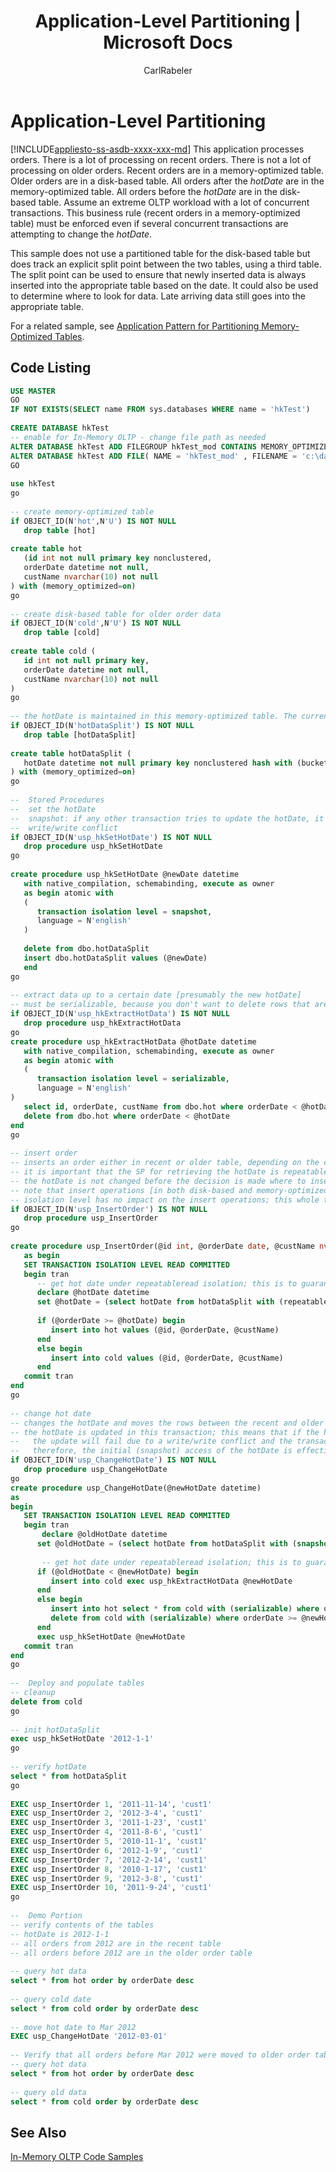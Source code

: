 ﻿---
title: "Application-Level Partitioning | Microsoft Docs"
ms.custom: ""
ms.date: "03/01/2017"
ms.prod: sql
ms.prod_service: "database-engine, sql-database"
ms.component: "in-memory-oltp"
ms.reviewer: ""
ms.suite: "sql"
ms.technology: 
  - "database-engine-imoltp"
ms.tgt_pltfrm: ""
ms.topic: conceptual
ms.assetid: 162d1392-39d2-4436-a4d9-ee5c47864c5a
caps.latest.revision: 12
author: "CarlRabeler"
ms.author: "carlrab"
manager: craigg
monikerRange: "= azuresqldb-current || >= sql-server-2016 || = sqlallproducts-allversions"
---
# Application-Level Partitioning
[!INCLUDE[appliesto-ss-asdb-xxxx-xxx-md](../../includes/appliesto-ss-asdb-xxxx-xxx-md.md)]
  This application processes orders. There is a lot of processing on recent orders. There is not a lot of processing on older orders. Recent orders are in a memory-optimized table. Older orders are in a disk-based table. All orders after the *hotDate* are in the memory-optimized table. All orders before the *hotDate* are in the disk-based table. Assume an extreme OLTP workload with a lot of concurrent transactions. This business rule (recent orders in a memory-optimized table) must be enforced even if several concurrent transactions are attempting to change the *hotDate*.  
  
 This sample does not use a partitioned table for the disk-based table but does track an explicit split point between the two tables, using a third table. The split point can be used to ensure that newly inserted data is always inserted into the appropriate table based on the date. It could also be used to determine where to look for data. Late arriving data still goes into the appropriate table.  
  
 For a related sample, see [Application Pattern for Partitioning Memory-Optimized Tables](../../relational-databases/in-memory-oltp/application-pattern-for-partitioning-memory-optimized-tables.md).  
  
## Code Listing  
  
```sql  
USE MASTER  
GO  
IF NOT EXISTS(SELECT name FROM sys.databases WHERE name = 'hkTest')  
  
CREATE DATABASE hkTest  
-- enable for In-Memory OLTP - change file path as needed  
ALTER DATABASE hkTest ADD FILEGROUP hkTest_mod CONTAINS MEMORY_OPTIMIZED_DATA  
ALTER DATABASE hkTest ADD FILE( NAME = 'hkTest_mod' , FILENAME = 'c:\data\hkTest_mod') TO FILEGROUP hkTest_mod;  
GO  
  
use hkTest  
go  
  
-- create memory-optimized table   
if OBJECT_ID(N'hot',N'U') IS NOT NULL  
   drop table [hot]  
  
create table hot   
   (id int not null primary key nonclustered,  
   orderDate datetime not null,  
   custName nvarchar(10) not null  
) with (memory_optimized=on)  
go  
  
-- create disk-based table for older order data  
if OBJECT_ID(N'cold',N'U') IS NOT NULL  
   drop table [cold]  
  
create table cold (  
   id int not null primary key,   
   orderDate datetime not null,   
   custName nvarchar(10) not null  
)  
go  
  
-- the hotDate is maintained in this memory-optimized table. The current hotDate is always the single date in this table  
if OBJECT_ID(N'hotDataSplit') IS NOT NULL  
   drop table [hotDataSplit]  
  
create table hotDataSplit (  
   hotDate datetime not null primary key nonclustered hash with (bucket_count = 1)  
) with (memory_optimized=on)  
go  
  
--  Stored Procedures  
--  set the hotDate  
--  snapshot: if any other transaction tries to update the hotDate, it will fail immediately due to a  
--  write/write conflict  
if OBJECT_ID(N'usp_hkSetHotDate') IS NOT NULL  
   drop procedure usp_hkSetHotDate  
go  
  
create procedure usp_hkSetHotDate @newDate datetime  
   with native_compilation, schemabinding, execute as owner  
   as begin atomic with  
   (  
      transaction isolation level = snapshot,  
      language = N'english'  
   )  
  
   delete from dbo.hotDataSplit  
   insert dbo.hotDataSplit values (@newDate)  
   end  
go  
  
-- extract data up to a certain date [presumably the new hotDate]  
-- must be serializable, because you don't want to delete rows that are not returned  
if OBJECT_ID(N'usp_hkExtractHotData') IS NOT NULL  
   drop procedure usp_hkExtractHotData  
go  
create procedure usp_hkExtractHotData @hotDate datetime  
   with native_compilation, schemabinding, execute as owner  
   as begin atomic with  
   (  
      transaction isolation level = serializable,  
      language = N'english'  
)  
   select id, orderDate, custName from dbo.hot where orderDate < @hotDate  
   delete from dbo.hot where orderDate < @hotDate  
end  
go  
  
-- insert order  
-- inserts an order either in recent or older table, depending on the current hotDate  
-- it is important that the SP for retrieving the hotDate is repeatableread, in order to ensure that  
-- the hotDate is not changed before the decision is made where to insert the order  
-- note that insert operations [in both disk-based and memory-optimized tables] are always fully isolated, so the transaction  
-- isolation level has no impact on the insert operations; this whole transaction is effectively repeatableread  
if OBJECT_ID(N'usp_InsertOrder') IS NOT NULL  
   drop procedure usp_InsertOrder  
go  
  
create procedure usp_InsertOrder(@id int, @orderDate date, @custName nvarchar(10))  
   as begin  
   SET TRANSACTION ISOLATION LEVEL READ COMMITTED  
   begin tran  
      -- get hot date under repeatableread isolation; this is to guarantee it does not change before the insert is executed  
      declare @hotDate datetime  
      set @hotDate = (select hotDate from hotDataSplit with (repeatableread))  
  
      if (@orderDate >= @hotDate) begin  
         insert into hot values (@id, @orderDate, @custName)  
      end  
      else begin  
         insert into cold values (@id, @orderDate, @custName)  
      end  
   commit tran  
end  
go  
  
-- change hot date  
-- changes the hotDate and moves the rows between the recent and older order tables as appropriate  
-- the hotDate is updated in this transaction; this means that if the hotDate is changed by another transaction  
--   the update will fail due to a write/write conflict and the transaction is rolled back  
--   therefore, the initial (snapshot) access of the hotDate is effectively repeatable read  
if OBJECT_ID(N'usp_ChangeHotDate') IS NOT NULL  
   drop procedure usp_ChangeHotDate  
go  
create procedure usp_ChangeHotDate(@newHotDate datetime)  
as  
begin  
   SET TRANSACTION ISOLATION LEVEL READ COMMITTED  
   begin tran  
       declare @oldHotDate datetime  
      set @oldHotDate = (select hotDate from hotDataSplit with (snapshot))  
  
       -- get hot date under repeatableread isolation; this is to guarantee it does not change before the insert is executed  
      if (@oldHotDate < @newHotDate) begin  
         insert into cold exec usp_hkExtractHotData @newHotDate  
      end  
      else begin  
         insert into hot select * from cold with (serializable) where orderDate >= @newHotDate  
         delete from cold with (serializable) where orderDate >= @newHotDate  
      end  
      exec usp_hkSetHotDate @newHotDate  
   commit tran  
end  
go  
  
--  Deploy and populate tables  
-- cleanup  
delete from cold  
go  
  
-- init hotDataSplit  
exec usp_hkSetHotDate '2012-1-1'   
go  
  
-- verify hotDate  
select * from hotDataSplit  
go  
  
EXEC usp_InsertOrder 1, '2011-11-14', 'cust1'  
EXEC usp_InsertOrder 2, '2012-3-4', 'cust1'  
EXEC usp_InsertOrder 3, '2011-1-23', 'cust1'  
EXEC usp_InsertOrder 4, '2011-8-6', 'cust1'  
EXEC usp_InsertOrder 5, '2010-11-1', 'cust1'  
EXEC usp_InsertOrder 6, '2012-1-9', 'cust1'  
EXEC usp_InsertOrder 7, '2012-2-14', 'cust1'  
EXEC usp_InsertOrder 8, '2010-1-17', 'cust1'  
EXEC usp_InsertOrder 9, '2012-3-8', 'cust1'  
EXEC usp_InsertOrder 10, '2011-9-24', 'cust1'  
go  
  
--  Demo Portion  
-- verify contents of the tables  
-- hotDate is 2012-1-1  
-- all orders from 2012 are in the recent table  
-- all orders before 2012 are in the older order table  
  
-- query hot data  
select * from hot order by orderDate desc  
  
-- query cold date  
select * from cold order by orderDate desc  
  
-- move hot date to Mar 2012  
EXEC usp_ChangeHotDate '2012-03-01'  
  
-- Verify that all orders before Mar 2012 were moved to older order table  
-- query hot data  
select * from hot order by orderDate desc  
  
-- query old data  
select * from cold order by orderDate desc  
```  
  
## See Also  
 [In-Memory OLTP Code Samples](../../relational-databases/in-memory-oltp/in-memory-oltp-code-samples.md)  
  
  
